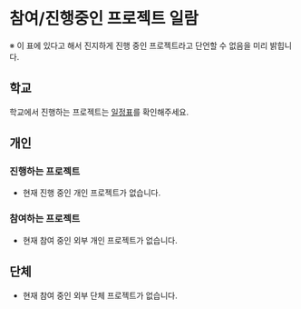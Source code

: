 # 참여/진행중인 프로젝트 일람
※ 이 표에 있다고 해서 진지하게 진행 중인 프로젝트라고 단언할 수 없음을 미리 밝힙니다.

## 학교
학교에서 진행하는 프로젝트는 [일정표](../calendar/)를 확인해주세요.

## 개인
### 진행하는 프로젝트
- 현재 진행 중인 개인 프로젝트가 없습니다.

### 참여하는 프로젝트
- 현재 참여 중인 외부 개인 프로젝트가 없습니다.

## 단체
- 현재 참여 중인 외부 단체 프로젝트가 없습니다.
